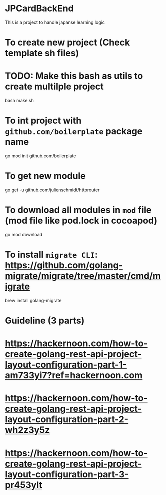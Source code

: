 # JPCardBackEnd

This is a project to handle japanse learning logic

# To create new project (Check template sh files)

# TODO: Make this bash as utils to create multilple project

bash make.sh

# To int project with `github.com/boilerplate` package name

go mod init github.com/boilerplate

# To get new module

go get -u github.com/julienschmidt/httprouter

# To download all modules in `mod` file (mod file like pod.lock in cocoapod)

go mod download

# To install `migrate CLI`: https://github.com/golang-migrate/migrate/tree/master/cmd/migrate

brew install golang-migrate

# Guideline (3 parts)

# https://hackernoon.com/how-to-create-golang-rest-api-project-layout-configuration-part-1-am733yi7?ref=hackernoon.com

# https://hackernoon.com/how-to-create-golang-rest-api-project-layout-configuration-part-2-wh2z3y5z

# https://hackernoon.com/how-to-create-golang-rest-api-project-layout-configuration-part-3-pr453ylt
